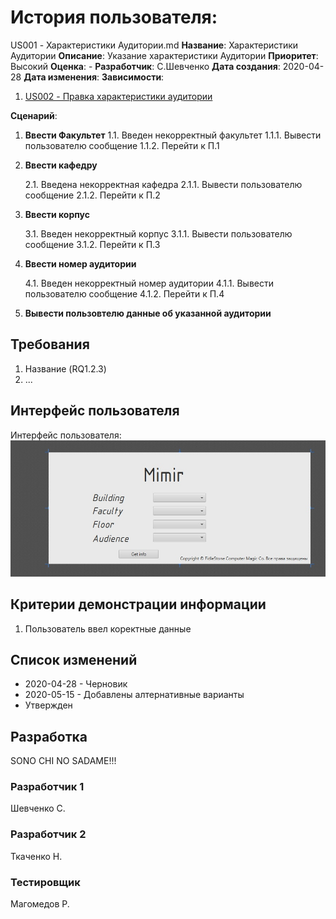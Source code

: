 # История пользователя: 
US001 - Характеристики Аудитории.md
**Название**: Характеристики Аудитории
**Описание**: Указание характеристики Аудитории
**Приоритет**: Высокий
**Оценка**: -
**Разработчик**: С.Шевченко
**Дата создания**: 2020-04-28
**Дата изменения**: 
**Зависимости**:

1. [US002 - Правка характеристики аудитории](US002.md)

**Сценарий**:

1. **Ввести Факультет**
    1.1. Введен некорректный факультет
        1.1.1. Вывести пользователю сообщение
        1.1.2. Перейти к П.1
    
2. **Ввести кафедру**

    2.1. Введена некорректная кафедра
        2.1.1. Вывести пользователю сообщение
        2.1.2. Перейти к П.2

3. **Ввести корпус**

    3.1. Введен некорректный корпус
        3.1.1. Вывести пользователю сообщение
        3.1.2. Перейти к П.3

4. **Ввести номер аудитории**

    4.1. Введен некорректный номер аудитории
        4.1.1. Вывести пользователю сообщение
        4.1.2. Перейти к П.4

5. **Вывести пользовтелю данные об указанной аудитории**

## Требования
1. Название (RQ1.2.3)
2. ...

## Интерфейс пользователя
Интерфейс пользователя:
![Основное окно](https://github.com/FiddleStoneComputerMagics/Project_Mimir/blob/master/Interface_Demo.jpg)

## Критерии демонстрации информации
1. Пользователь ввел коректные данные

## Список изменений
- 2020-04-28 - Черновик
- 2020-05-15 - Добавлены алтернативные варианты
- Утвержден

## Разработка
SONO CHI NO SADAME!!!

### Разработчик 1
Шевченко С.
### Разработчик 2
Ткаченко Н.
### Тестировщик
Магомедов Р.
